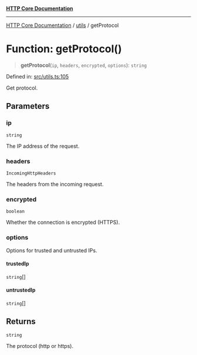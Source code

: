 [**HTTP Core Documentation**](../../README.md)

***

[HTTP Core Documentation](../../README.md) / [utils](../README.md) / getProtocol

# Function: getProtocol()

> **getProtocol**(`ip`, `headers`, `encrypted`, `options`): `string`

Defined in: [src/utils.ts:105](https://github.com/stonemjs/http-core/blob/38177eda1505fdb30323b11ec31ef2a0f0840267/src/utils.ts#L105)

Get protocol.

## Parameters

### ip

`string`

The IP address of the request.

### headers

`IncomingHttpHeaders`

The headers from the incoming request.

### encrypted

`boolean`

Whether the connection is encrypted (HTTPS).

### options

Options for trusted and untrusted IPs.

#### trustedIp

`string`[]

#### untrustedIp

`string`[]

## Returns

`string`

The protocol (http or https).
